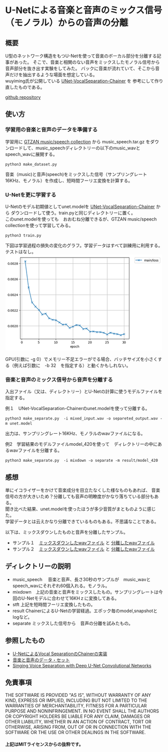 # U-Netによる音楽と音声のミックス信号（モノラル）からの音声の分離  

## 概要  

U型のネットワーク構造をもつU-Netを使って音楽のボーカル部分を分離する記事があった。 
そこで、音楽と相関のない音声をミックスしたモノラル信号から音声部分を抜き出す実験をしてみた。 
バックに音楽が流れていて、そこから音声だけを抽出するような場面を想定している。  
wuyiming氏が公開している [UNet-VocalSeparation-Chainer](https://github.com/Xiao-Ming/UNet-VocalSeparation-Chainer) を
参考にして作り直したものである。  

[github repository](https://github.com/shun60s/Blind-Speech-Separation)  

## 使い方  

### 学習用の音楽と音声のデータを準備する    

学習用に  [GTZAN music/speech collection](http://marsyasweb.appspot.com/download/data_sets/) から
music_speech.tar.gz をダウンロードして、music_speechディレクトリーの以下のmusic_wavとspeech_wavに展開する。  

```
python3 make_dataset.py
```
音楽（music)と音声(speech)をミックスした信号（サンプリングレート16KHz、モノラル）を作成し、短時間フーリエ変換を計算する。  

### U-Netを更に学習する  

U-Netのモデル初期値としてunet.modelを [UNet-VocalSeparation-Chainer](https://github.com/Xiao-Ming/UNet-VocalSeparation-Chainer) から
ダウンロードして使う。train.pyと同じディレクトリーに置く。  
このunet.modelを使っても　おおむね分離できるが、GTZAN music/speech collectionを使って学習してみる。  
```
python3 train.py
```
 下図は学習過程の損失の変化のグラフ。学習データはすべて訓練用に利用する。テストはなし。 
![graph_loss_epoch](docs/loss.png)  

GPU(引数に -g 0）でメモリー不足エラーがでる場合、バッチサイズを小さくする（例えば引数に　-b 32　を指定する）と動くかもしれない。  


### 音楽と音声のミックス信号から音声を分離する  

入出ファイル（又は、ディレクトリー）とU-Netの計算に使うモデルファイルを指定する。  

例１　UNet-VocalSeparation-Chainerのunet.modelを使って分離する。
```
python3 make_separate.py  -i mixed_input.wav -o separeted_output.wav -m unet.model
```
出力は、サンプリングレート16KHz、モノラルのwavファイルになる。 

例2　学習結果のモデルファイルmodel_420を使って　ディレクトリーの中にあるwavファイルを分離する。
```
python3 make_separate.py  -i mixdown -o separate -m result/model_420
```
## 感想  

単にイコライザーをかけて音楽成分を目立たなくした様なものもあれば、
音楽信号の方が大きいため？分離しても音声の明瞭度がかなり落ちている部分もある。  
聞き比べた結果、unet.modelを使ったほうが多少音質がまとものように感じた。  
学習データとは云えかなり分離できているものもある。不思議なことである。  

以下は、ミックスダウンしたものと音声を分離したサンプル。  
- サンプル１　[ミックスダウンしたwavファイル](https://github.com/shun60s/Blind-Speech-Separation/mixdown/acomic_bagpipe.wav) と  [分離したwavファイル](https://github.com/shun60s/Blind-Speech-Separation/separate/acomic_bagpipe.wav) 
- サンプル２　[ミックスダウンしたwavファイル](https://github.com/shun60s/Blind-Speech-Separation/mixdown/voices_winds.wav) と  [分離したwavファイル](https://github.com/shun60s/Blind-Speech-Separation/separate/voices_winds.wav)

## ディレクトリーの説明  

- music_speech　 音楽と音声、長さ30秒のサンプルが　music_wavとspeech_wavにそれぞれ60個入れる。モノラル。
- mixdown　上記の音楽と音声をミックスしたもの。サンプリングレートは今回のU-Netモデルに合わせて16KHｚに変換してある。
- stft  上記を短時間フーリエ変換したもの。
- result ChainerによるU-Netの学習経過。エポック毎のmodel,snapshotとlogなど。
- separate ミックスした信号から　音声の分離を試みたもの。

## 参照したもの  

- [U-NetによるVocal SeparationのChainerの実装](https://github.com/Xiao-Ming/UNet-VocalSeparation-Chainer)  
- [音楽と音声のデータ・セット](http://marsyasweb.appspot.com/download/data_sets/)  
- [Singing Voice Separation with Deep U-Net Convolutional Networks](https://ismir2017.smcnus.org/wp-content/uploads/2017/10/171_Paper.pdf)  

## 免責事項  
THE SOFTWARE IS PROVIDED "AS IS", WITHOUT WARRANTY OF ANY KIND, EXPRESS OR IMPLIED, 
INCLUDING BUT NOT LIMITED TO THE WARRANTIES OF MERCHANTABILITY, FITNESS 
FOR A PARTICULAR PURPOSE AND NONINFRINGEMENT. IN NO EVENT SHALL 
THE AUTHORS OR COPYRIGHT HOLDERS BE LIABLE FOR ANY CLAIM, DAMAGES OR OTHER LIABILITY, 
WHETHER IN AN ACTION OF CONTRACT, TORT OR OTHERWISE, ARISING FROM, 
OUT OF OR IN CONNECTION WITH THE SOFTWARE OR THE USE OR OTHER DEALINGS IN THE SOFTWARE.  
#### 上記はMITライセンスからの抜粋です。



